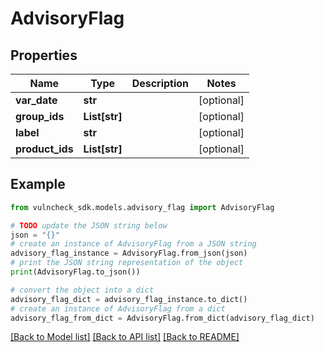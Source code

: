 # AdvisoryFlag


## Properties

Name | Type | Description | Notes
------------ | ------------- | ------------- | -------------
**var_date** | **str** |  | [optional] 
**group_ids** | **List[str]** |  | [optional] 
**label** | **str** |  | [optional] 
**product_ids** | **List[str]** |  | [optional] 

## Example

```python
from vulncheck_sdk.models.advisory_flag import AdvisoryFlag

# TODO update the JSON string below
json = "{}"
# create an instance of AdvisoryFlag from a JSON string
advisory_flag_instance = AdvisoryFlag.from_json(json)
# print the JSON string representation of the object
print(AdvisoryFlag.to_json())

# convert the object into a dict
advisory_flag_dict = advisory_flag_instance.to_dict()
# create an instance of AdvisoryFlag from a dict
advisory_flag_from_dict = AdvisoryFlag.from_dict(advisory_flag_dict)
```
[[Back to Model list]](../README.md#documentation-for-models) [[Back to API list]](../README.md#documentation-for-api-endpoints) [[Back to README]](../README.md)


